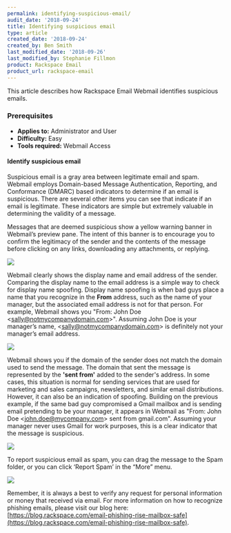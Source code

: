 ```yaml
---
permalink: identifying-suspicious-email/
audit_date: '2018-09-24'
title: Identifying suspicious email
type: article
created_date: '2018-09-24'
created_by: Ben Smith
last_modified_date: '2018-09-26'
last_modified_by: Stephanie Fillmon
product: Rackspace Email
product_url: rackspace-email
---
```


This article describes how Rackspace Email Webmail identifies suspicious emails.

### Prerequisites

- **Applies to:** Administrator and User
- **Difficulty:** Easy
- **Tools required:** Webmail Access

#### Identify suspicious email

Suspicious email is a gray area between legitimate email and spam. Webmail employs Domain-based Message Authentication, Reporting, and Conformance (DMARC) based indicators to determine if an email is suspicious. There are several other items you can see that indicate if an email is legitimate. These indicators are simple but extremely valuable in determining the validity of a message.

Messages that are deemed suspicious show a yellow warning banner in Webmail’s preview pane. The intent of this banner is to encourage you to confirm the legitimacy of the sender and the contents of the message before clicking on any links, downloading any attachments, or replying.

<img src="{% asset_path rackspace-email/identifying-suspicious-email/this-is-suspicious.png %}" />

Webmail clearly shows the display name and email address of the sender. Comparing the display name to the email address is a simple way to check for display name spoofing. Display name spoofing is when bad guys place a name that you recognize in the **From** address, such as the name of your manager, but the associated email address is not for that person. For example, Webmail shows you \"From: John Doe \<sally@notmycompanydomain.com\>\". Assuming John Doe is your manager’s name, \<sally@notmycompanydomain.com\> is definitely not your manager’s email address.

<img src="{% asset_path rackspace-email/identifying-suspicious-email/sender-discrepancies.png %}" />

Webmail shows you if the domain of the sender does not match the domain used to send the message. The domain that sent the message is represented by the **'sent from'** added to the sender's address. In some cases, this situation is normal for sending services that are used for marketing and sales campaigns, newsletters, and similar email distributions. However, it can also be an indication of spoofing. Building on the previous example, if the same bad guy compromised a Gmail mailbox and is sending email pretending to be your manager, it appears in Webmail as \"From: John Doe \<john.doe@mycompany.com\> sent from gmail.com\". Assuming your manager never uses Gmail for work purposes, this is a clear indicator that the message is suspicious.

<img src="{% asset_path rackspace-email/identifying-suspicious-email/sender-discrepancies-2.png %}" />

To report suspicious email as spam, you can drag the message to the Spam folder, or you can click ‘Report Spam’ in the “More” menu.

<img src="{% asset_path rackspace-email/identifying-suspicious-email/report-spam.png %}" />

Remember, it is always a best to verify any request for personal information or money that received via email. For more information on how to recognize phishing emails, please visit our blog here: [https://blog.rackspace.com/email-phishing-rise-mailbox-safe](https://blog.rackspace.com/email-phishing-rise-mailbox-safe).
